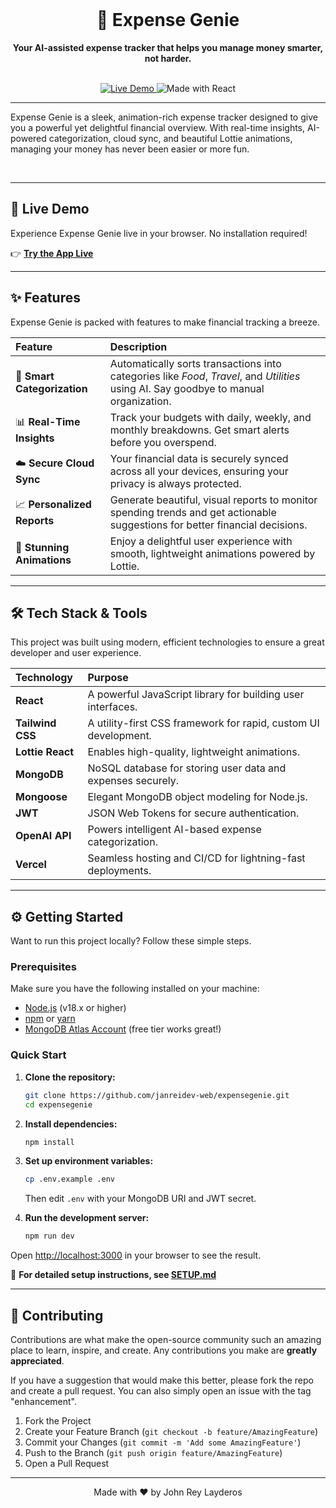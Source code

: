 <br>
<div align="center">
  <h1>💸 Expense Genie</h1>
  <p>
    <b>Your AI-assisted expense tracker that helps you manage money smarter, not harder.</b>
  </p>
  <br>

  <a href="https://expensegeniedev.vercel.app/" target="_blank">
    <img src="https://img.shields.io/website?label=Live%20Demo&style=for-the-badge&url=https%3A%2F%2Fexpensegenie.vercel.app%2F" alt="Live Demo"/>
  </a>
  <img src="https://img.shields.io/badge/Made%20with-React-61DAFB?style=for-the-badge&logo=react" alt="Made with React"/>

</div>

---

Expense Genie is a sleek, animation-rich expense tracker designed to give you a powerful yet delightful financial overview. With real-time insights, AI-powered categorization, cloud sync, and beautiful Lottie animations, managing your money has never been easier or more fun.

<br>

<div align="center">
  <a href="https://expensegeniedev.vercel.app/">
  </a>
</div>

---

## 🚀 Live Demo

Experience Expense Genie live in your browser. No installation required!

👉 **[Try the App Live](https://expensegeniedev.vercel.app/)**

---

## ✨ Features

Expense Genie is packed with features to make financial tracking a breeze.

| Feature | Description |
| :--- | :--- |
| 🤖 **Smart Categorization** | Automatically sorts transactions into categories like *Food*, *Travel*, and *Utilities* using AI. Say goodbye to manual organization. |
| 📊 **Real-Time Insights** | Track your budgets with daily, weekly, and monthly breakdowns. Get smart alerts before you overspend. |
| ☁️ **Secure Cloud Sync** | Your financial data is securely synced across all your devices, ensuring your privacy is always protected. |
| 📈 **Personalized Reports** | Generate beautiful, visual reports to monitor spending trends and get actionable suggestions for better financial decisions. |
| 🎨 **Stunning Animations** | Enjoy a delightful user experience with smooth, lightweight animations powered by Lottie. |

---

## 🛠️ Tech Stack & Tools

This project was built using modern, efficient technologies to ensure a great developer and user experience.

| Technology | Purpose |
| :--- | :--- |
| **React** | A powerful JavaScript library for building user interfaces. |
| **Tailwind CSS** | A utility-first CSS framework for rapid, custom UI development. |
| **Lottie React** | Enables high-quality, lightweight animations. |
| **MongoDB** | NoSQL database for storing user data and expenses securely. |
| **Mongoose** | Elegant MongoDB object modeling for Node.js. |
| **JWT** | JSON Web Tokens for secure authentication. |
| **OpenAI API** | Powers intelligent AI-based expense categorization. |
| **Vercel** | Seamless hosting and CI/CD for lightning-fast deployments. |

---

## ⚙️ Getting Started

Want to run this project locally? Follow these simple steps.

### Prerequisites

Make sure you have the following installed on your machine:
* [Node.js](https://nodejs.org/en/) (v18.x or higher)
* [npm](https://www.npmjs.com/) or [yarn](https://yarnpkg.com/)
* [MongoDB Atlas Account](https://www.mongodb.com/cloud/atlas) (free tier works great!)

### Quick Start

1.  **Clone the repository:**
    ```bash
    git clone https://github.com/janreidev-web/expensegenie.git
    cd expensegenie
    ```

2.  **Install dependencies:**
    ```bash
    npm install
    ```

3.  **Set up environment variables:**
    ```bash
    cp .env.example .env
    ```
    Then edit `.env` with your MongoDB URI and JWT secret.

4.  **Run the development server:**
    ```bash
    npm run dev
    ```

Open [http://localhost:3000](http://localhost:3000) in your browser to see the result.

📖 **For detailed setup instructions, see [SETUP.md](./SETUP.md)**

---

## 🤝 Contributing

Contributions are what make the open-source community such an amazing place to learn, inspire, and create. Any contributions you make are **greatly appreciated**.

If you have a suggestion that would make this better, please fork the repo and create a pull request. You can also simply open an issue with the tag "enhancement".

1.  Fork the Project
2.  Create your Feature Branch (`git checkout -b feature/AmazingFeature`)
3.  Commit your Changes (`git commit -m 'Add some AmazingFeature'`)
4.  Push to the Branch (`git push origin feature/AmazingFeature`)
5.  Open a Pull Request

---


<p align="center">
  Made with ❤️ by John Rey Layderos
</p>